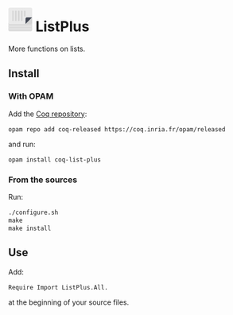 # ![Logo](https://raw.githubusercontent.com/clarus/icons/master/list-48.png) ListPlus
More functions on lists.

## Install
### With OPAM
Add the [Coq repository](coq.io/opam/):

    opam repo add coq-released https://coq.inria.fr/opam/released

and run:

    opam install coq-list-plus

### From the sources
Run:

    ./configure.sh
    make
    make install

## Use
Add:

    Require Import ListPlus.All.

at the beginning of your source files.
